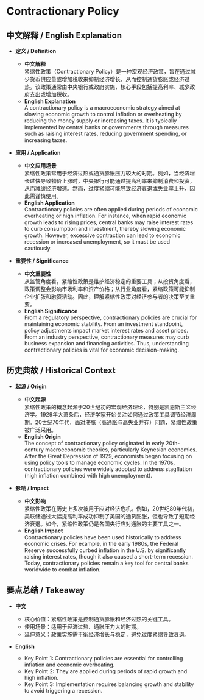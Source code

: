 # Contractionary Policy

## 中文解释 / English Explanation

* **定义 / Definition**  
  - **中文解释**  
    紧缩性政策（Contractionary Policy）是一种宏观经济政策，旨在通过减少货币供应量或增加税收来抑制经济增长，从而控制通货膨胀或经济过热。该政策通常由中央银行或政府实施，核心手段包括提高利率、减少政府支出或增加税收。  
  - **English Explanation**  
    A contractionary policy is a macroeconomic strategy aimed at slowing economic growth to control inflation or overheating by reducing the money supply or increasing taxes. It is typically implemented by central banks or governments through measures such as raising interest rates, reducing government spending, or increasing taxes.

* **应用 / Application**  
  - **中文应用场景**  
    紧缩性政策常用于经济过热或通货膨胀压力较大的时期。例如，当经济增长过快导致物价上涨时，中央银行可能通过提高利率来抑制消费和投资，从而减缓经济增速。然而，过度紧缩可能导致经济衰退或失业率上升，因此需谨慎使用。  
  - **English Application**  
    Contractionary policies are often applied during periods of economic overheating or high inflation. For instance, when rapid economic growth leads to rising prices, central banks may raise interest rates to curb consumption and investment, thereby slowing economic growth. However, excessive contraction can lead to economic recession or increased unemployment, so it must be used cautiously.

* **重要性 / Significance**  
  - **中文重要性**  
    从监管角度看，紧缩性政策是维护经济稳定的重要工具；从投资角度看，政策调整会影响市场利率和资产价格；从行业角度看，紧缩政策可能抑制企业扩张和融资活动。因此，理解紧缩性政策对经济参与者的决策至关重要。  
  - **English Significance**  
    From a regulatory perspective, contractionary policies are crucial for maintaining economic stability. From an investment standpoint, policy adjustments impact market interest rates and asset prices. From an industry perspective, contractionary measures may curb business expansion and financing activities. Thus, understanding contractionary policies is vital for economic decision-making.

## 历史典故 / Historical Context

* **起源 / Origin**  
  - **中文起源**  
    紧缩性政策的概念起源于20世纪初的宏观经济理论，特别是凯恩斯主义经济学。1929年大萧条后，经济学家开始关注如何通过政策工具调节经济周期。20世纪70年代，面对滞胀（高通胀与高失业并存）问题，紧缩性政策被广泛采用。  
  - **English Origin**  
    The concept of contractionary policy originated in early 20th-century macroeconomic theories, particularly Keynesian economics. After the Great Depression of 1929, economists began focusing on using policy tools to manage economic cycles. In the 1970s, contractionary policies were widely adopted to address stagflation (high inflation combined with high unemployment).

* **影响 / Impact**  
  - **中文影响**  
    紧缩性政策在历史上多次被用于应对经济危机。例如，20世纪80年代初，美联储通过大幅提高利率成功抑制了美国的通货膨胀，但也导致了短期经济衰退。如今，紧缩性政策仍是各国央行应对通胀的主要工具之一。  
  - **English Impact**  
    Contractionary policies have been used historically to address economic crises. For example, in the early 1980s, the Federal Reserve successfully curbed inflation in the U.S. by significantly raising interest rates, though it also caused a short-term recession. Today, contractionary policies remain a key tool for central banks worldwide to combat inflation.

## 要点总结 / Takeaway

* **中文**  
  - 核心价值：紧缩性政策是控制通货膨胀和经济过热的关键工具。  
  - 使用场景：适用于经济过热、通胀压力大的时期。  
  - 延伸意义：政策实施需平衡经济增长与稳定，避免过度紧缩导致衰退。  

* **English**  
  - Key Point 1: Contractionary policies are essential for controlling inflation and economic overheating.  
  - Key Point 2: They are applied during periods of rapid growth and high inflation.  
  - Key Point 3: Implementation requires balancing growth and stability to avoid triggering a recession.